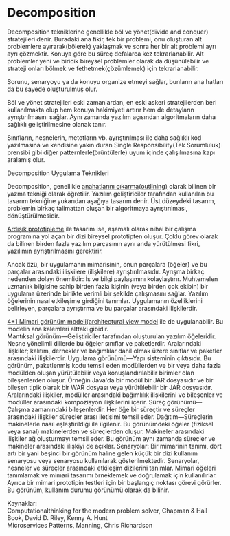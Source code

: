 # Decomposition

Decomposition tekniklerine genellikle böl ve yönet(divide and conquer) stratejileri denir. Buradaki ana fikir, tek bir problemi, onu oluşturan alt problemlere ayırarak(bölerek) yaklaşmak ve sonra her bir alt problemi ayrı ayrı çözmektir. Konuya göre bu süreç defalarca kez tekrarlanabilir.
Alt problemler yeni ve biricik bireysel problemler olarak da düşünülebilir ve strateji onları bölmek ve fethetmek(çözümlemek) için tekrarlanabilir.

Sorunu, senaryoyu ya da konuyu organize etmeyi sağlar, bunların ana hatları da bu sayede oluşturulmuş olur. 

Böl ve yönet stratejileri eski zamanlardan, en eski askeri stratejilerden beri kullanılmakta olup hem konuya hakimiyeti artırır hem de detayların ayrıştırılmasını sağlar. Aynı zamanda yazılım açısından algoritmaların daha sağlıklı geliştirilmesine olanak tanır.

Sınıfların, nesnelerin, metotların vb. ayrıştırılması ile daha sağlıklı kod yazılmasına ve kendisine yakın duran Single Responsibility(Tek Sorumluluk) prensibi gibi diğer patternlerle(örüntülerle) uyum içinde çalışılmasına kapı aralamış olur.

Decomposition Uygulama Teknikleri

Decomposition, genellikle <ins>anahatlarını çıkarma(outlining)</ins> olarak bilinen bir yazma tekniği olarak öğretilir. Yazılım geliştiriciler tarafından kullanılan bu tasarım tekniğine yukarıdan aşağıya tasarım denir. Üst düzeydeki tasarım, problemin birkaç talimattan oluşan bir algoritmaya ayrıştırılması, dönüştürülmesidir. 

<ins>Ardışık prototipleme</ins> ile tasarım ise, aşamalı olarak nihai bir çalışma programına yol açan bir dizi bireysel prototipten oluşur. Çoklu görev olarak da bilinen birden fazla yazılım parçasının aynı anda yürütülmesi fikri, yazılımın ayrıştırılmasını gerektirir.

Ancak özü, bir uygulamanın mimarisinin, onun parçalara (öğeler) ve bu parçalar arasındaki ilişkilere (ilişkilere) ayrıştırılmasıdır. Ayrışma birkaç nedenden dolayı önemlidir: İş ve bilgi paylaşımını kolaylaştırır. Muhtemelen uzmanlık bilgisine sahip birden fazla kişinin (veya birden çok ekibin) bir uygulama üzerinde birlikte verimli bir şekilde çalışmasını sağlar. Yazılım öğelerinin nasıl etkileşime girdiğini tanımlar. Uygulamanın özelliklerini belirleyen, parçalara ayrıştırma ve bu parçalar arasındaki ilişkilerdir.

<ins>4+1 Mimari görünüm modeli(architectural view model</ins> ile de uygulanabilir. Bu modelin ana kalemleri alttaki gibidir.  
Mantıksal görünüm—Geliştiriciler tarafından oluşturulan yazılım öğeleridir. Nesne yönelimli dillerde bu öğeler sınıflar ve paketlerdir. Aralarındaki ilişkiler; kalıtım, dernekler ve bağımlılar dahil olmak üzere sınıflar ve paketler arasındaki ilişkilerdir.
Uygulama görünümü—Yapı sisteminin çıktısıdır. Bu görünüm, paketlenmiş kodu temsil eden modüllerden ve bir veya daha fazla modülden oluşan yürütülebilir veya konuşlandırılabilir birimler olan bileşenlerden oluşur. Örneğin Java'da bir modül bir JAR dosyasıdır ve bir bileşen tipik olarak bir WAR dosyası veya yürütülebilir bir JAR dosyasıdır. Aralarındaki ilişkiler, modüller arasındaki bağımlılık ilişkilerini ve bileşenler ve modüller arasındaki kompozisyon ilişkilerini içerir.
Süreç görünümü—Çalışma zamanındaki bileşenlerdir. Her öğe bir süreçtir ve süreçler arasındaki ilişkiler süreçler arası iletişimi temsil eder.
Dağıtım—Süreçlerin makinelerle nasıl eşleştirildiği ile ilgilenir. Bu görünümdeki öğeler (fiziksel veya sanal) makinelerden ve süreçlerden oluşur. Makineler arasındaki ilişkiler ağ oluşturmayı temsil eder. Bu görünüm aynı zamanda süreçler ve makineler arasındaki ilişkiyi de açıklar.
Senaryolar: Bir mimarinin tanımı, dört artı bir yani beşinci bir görünüm haline gelen küçük bir dizi kullanım senaryosu veya senaryosu kullanılarak gösterilmektedir. Senaryolar, nesneler ve süreçler arasındaki etkileşim dizilerini tanımlar. Mimari öğeleri tanımlamak ve mimari tasarımı örneklemek ve doğrulamak için kullanılırlar. Ayrıca bir mimari prototipin testleri için bir başlangıç noktası görevi görürler. Bu görünüm, kullanım durumu görünümü olarak da bilinir.         

  
  
Kaynaklar:  
Computationalthinking for the modern problem solver, Chapman & Hall Book, David D. Riley, Kenny A. Hunt  
Microservices Patterns, Manning, Chris Richardson
